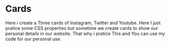 # Cards
Here i create a Three cards of Instagram, Twitter and Youtube. Here I just pratice some CSS properties but sometime we create cards to show our personal details in our website. That why i pratice This and You can use my code for our personal use.

